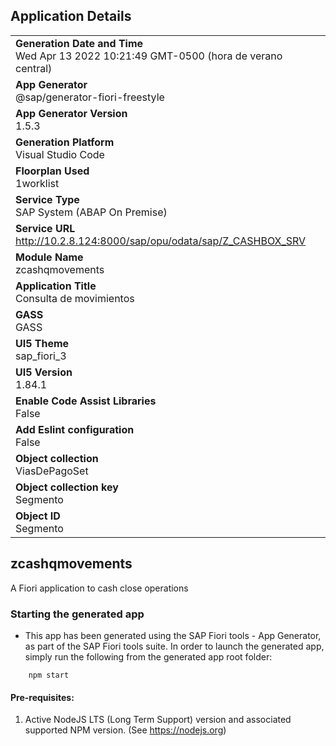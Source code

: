 ## Application Details
|               |
| ------------- |
|**Generation Date and Time**<br>Wed Apr 13 2022 10:21:49 GMT-0500 (hora de verano central)|
|**App Generator**<br>@sap/generator-fiori-freestyle|
|**App Generator Version**<br>1.5.3|
|**Generation Platform**<br>Visual Studio Code|
|**Floorplan Used**<br>1worklist|
|**Service Type**<br>SAP System (ABAP On Premise)|
|**Service URL**<br>http://10.2.8.124:8000/sap/opu/odata/sap/Z_CASHBOX_SRV
|**Module Name**<br>zcashqmovements|
|**Application Title**<br>Consulta de movimientos|
|**GASS**<br>GASS|
|**UI5 Theme**<br>sap_fiori_3|
|**UI5 Version**<br>1.84.1|
|**Enable Code Assist Libraries**<br>False|
|**Add Eslint configuration**<br>False|
|**Object collection**<br>ViasDePagoSet|
|**Object collection key**<br>Segmento|
|**Object ID**<br>Segmento|

## zcashqmovements

A Fiori application to cash close operations

### Starting the generated app

-   This app has been generated using the SAP Fiori tools - App Generator, as part of the SAP Fiori tools suite.  In order to launch the generated app, simply run the following from the generated app root folder:

```
    npm start
```

#### Pre-requisites:

1. Active NodeJS LTS (Long Term Support) version and associated supported NPM version.  (See https://nodejs.org)


